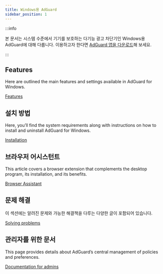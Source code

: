 ```yaml
---
title: Windows용 AdGuard
sidebar_position: 1
---
```


:::info

본 문서는 시스템 수준에서 기기를 보호하는 다기능 광고 차단기인 Windows용 AdGuard에 대해 다룹니다. 이용하고자 한다면 [AdGuard 앱을 다운로드](https://agrd.io/download-kb-adblock)해 보세요.

:::

## Features

Here are outlined the main features and settings available in AdGuard for Windows.

[Features](/adguard-for-windows/features/features.md)

## 설치 방법

Here, you’ll find the system requirements along with instructions on how to install and uninstall AdGuard for Windows.

[Installation](/adguard-for-windows/installation.md)

## 브라우저 어시스턴트

This article covers a browser extension that complements the desktop program, its installation, and its benefits.

[Browser Assistant](/adguard-for-windows/browser-assistant.md)

## 문제 해결

이 섹션에는 알려진 문제와 가능한 해결책을 다루는 다양한 글이 포함되어 있습니다.

[Solving problems](/adguard-for-windows/solving-problems/solving-problems.md)

## 관리자를 위한 문서

This page provides details about AdGuard’s central management of policies and preferences.

[Documentation for admins](/adguard-for-windows/admins-documentation.md)
